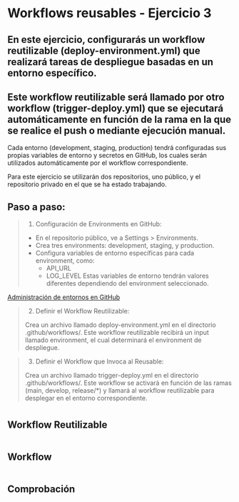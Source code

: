 # Workflows reusables - Ejercicio 3

## En este ejercicio, configurarás un workflow reutilizable (deploy-environment.yml) que realizará tareas de despliegue basadas en un entorno específico.

## Este workflow reutilizable será llamado por otro workflow (trigger-deploy.yml) que se ejecutará automáticamente en función de la rama en la que se realice el push o mediante ejecución manual.

Cada entorno (development, staging, production) tendrá configuradas sus propias variables de entorno y secretos en GitHub, los cuales serán utilizados automáticamente por el workflow correspondiente.

Para este ejercicio se utilizarán dos repositorios, uno público, y el repositorio privado en el que se ha estado trabajando.

## Paso a paso:

> 1. Configuración de Environments en GitHub:
>
> - En el repositorio público, ve a Settings > Environments.
> - Crea tres environments: development, staging, y production.
> - Configura variables de entorno específicas para cada environment, como:
>   - API_URL
>   - LOG_LEVEL
> Estas variables de entorno tendrán valores diferentes dependiendo del environment seleccionado.

[Administración de entornos en GitHub](https://docs.github.com/es/actions/managing-workflow-runs-and-deployments/managing-deployments/managing-environments-for-deployment)

> 2. Definir el Workflow Reutilizable:
>
> Crea un archivo llamado deploy-environment.yml en el directorio .github/workflows/.
> Este workflow reutilizable recibirá un input llamado environment, el cual determinará el environment de despliegue.

> 3. Definir el Workflow que Invoca al Reusable:
>
> Crea un archivo llamado trigger-deploy.yml en el directorio .github/workflows/.
> Este workflow se activará en función de las ramas (main, develop, release/*) y llamará al workflow reutilizable para desplegar en el entorno correspondiente.





#
 


## Workflow Reutilizable 

```yml

```


## Workflow

```yml


```


## Comprobación
